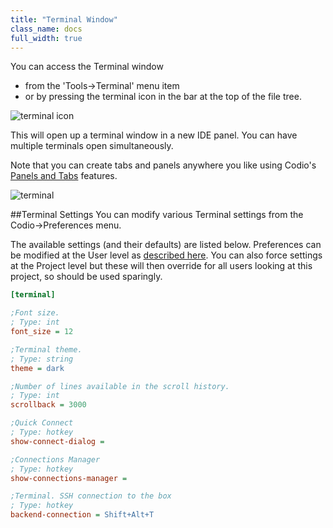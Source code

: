 ```yaml
---
title: "Terminal Window"
class_name: docs
full_width: true
---
```


You can access the Terminal window 

- from the 'Tools->Terminal' menu item
- or by pressing the terminal icon in the bar at the top of the file tree. 

<img alt="terminal icon" src="/img/docs/terminalicon.png" class="simple"/>

This will open up a terminal window in a new IDE panel. You can have multiple terminals open simultaneously.

Note that you can create tabs and panels anywhere you like using Codio's [Panels and Tabs](/docs/ide/panels/) features.

<img alt="terminal" src="/img/docs/terminal.png" class="simple"/>

##Terminal Settings
You can modify various Terminal settings from the Codio->Preferences menu.

The available settings (and their defaults) are listed below. Preferences can be modified at the User level as [described here](/docs/ide/customization/codio-prefs). You can also force settings at the Project level but these will then override for all users looking at this project, so should be used sparingly.

```ini
[terminal]

;Font size.
; Type: int 
font_size = 12

;Terminal theme.
; Type: string 
theme = dark

;Number of lines available in the scroll history.
; Type: int 
scrollback = 3000

;Quick Connect
; Type: hotkey 
show-connect-dialog = 

;Connections Manager
; Type: hotkey 
show-connections-manager = 

;Terminal. SSH connection to the box
; Type: hotkey 
backend-connection = Shift+Alt+T
```
